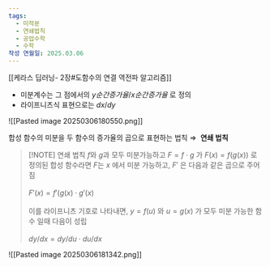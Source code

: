 ```yaml
---
tags:
  - 미적분
  - 연쇄법칙
  - 공업수학
  - 수학
작성 연월일: 2025.03.06
---
```

[[케라스 딥러닝- 2장#도함수의 연결 역전파 알고리즘]]


- 미분계수는 그 점에서의 $y순간증가율/x순간증가율$ 로 정의
- 라이프니츠식 표현으로는 $dx/dy$

![[Pasted image 20250306180550.png]]

합성 함수의 미분을 두 함수의 증가율의 곱으로 표현하는 법칙 $\Rightarrow$  **연쇄 법칙**


> [!NOTE] 연쇄 법칙
> $f$와 $g$과 모두 미분가능하고 $F = f \cdot g$ 가 $F(x) = f(g(x))$ 로 정의된 합성 함수라면 $F$는 $x$ 에서 미분 가능하고, $F\prime$ 은 다음과 같은 곱으로 주어짐<br><br> $F\prime(x) = f\prime(g(x) \cdot g\prime(x)$ <br><br> 이를 라이프니츠 기호로 나타내면, $y = f(u)$ 와 $u = g(x)$ 가 모두 미분 가능한 함수 일때 다음이 성립<br><br>  $dy/dx = dy/du \cdot du/dx$

![[Pasted image 20250306181342.png]]




 
